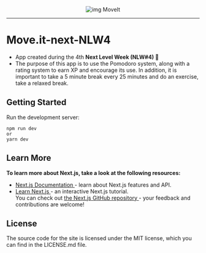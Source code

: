 
<p align="center">
  <img src="https://user-images.githubusercontent.com/51030560/108794224-24d43b00-7564-11eb-805a-4fb4dd34b9be.png" alt="img MoveIt" /> </p>
  
  <hr>
  
<h1> <strong> Move.it-next-NLW4 </strong> </h1>


- App created during the 4th <strong> Next Level Week (NLW#4) </strong>🚀
- The purpose of this app is to use the Pomodoro system, along with a rating system to earn XP and encourage its use. In addition, it is important to take a 5 minute break every 25 minutes and do an exercise, take a relaxed break.


<h2> <strong> Getting Started </strong> </h2>

Run the development server:

```
npm run dev
or
yarn dev
```

<h2> <strong> Learn More </strong> </h2>

<strong> To learn more about Next.js, take a look at the following resources: </strong>

- <a href="https://nextjs.org/docs"> Next.js Documentation </a> - learn about Next.js features and API. <br>
- <a href="https://nextjs.org/learn/basics/create-nextjs-app"> Learn Next.js </a> - an interactive Next.js tutorial. <br>
You can check out <a href="https://github.com/vercel/next.js/"> the Next.js GitHub repository </a> - your feedback and contributions are welcome! <br>

<h2> <strong> License </strong> </h2>
The source code for the site is licensed under the MIT license, which you can find in the LICENSE.md file.
